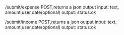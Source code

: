/submit/expense
POST,returns a json output
input: text, amount,user,date(optional)
output: status:ok

/submit/income
POST,returns a json output
input: text, amount,user,date(optional)
output: status:ok
